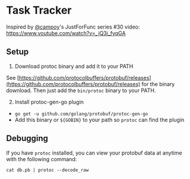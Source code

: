 # Task Tracker

Inspired by [@campoy](https://github.com/campoy)'s JustForFunc series #30 video: https://www.youtube.com/watch?v=_jQ3i_fyqGA

## Setup

1. Download protoc binary and add it to your PATH

See [https://github.com/protocolbuffers/protobuf/releases](https://github.com/protocolbuffers/protobuf/releases) for
the binary download. Then just add the `bin/protoc` binary to your PATH.

2. Install protoc-gen-go plugin
  * `go get -u github.com/golang/protobuf/protoc-gen-go`
  * Add this binary or `${GOBIN}` to your path so `protoc` can find the plugin

## Debugging

If you have `protoc` installed, you can view your protobuf data at 
anytime with the following command:

`cat db.pb | protoc --decode_raw`
